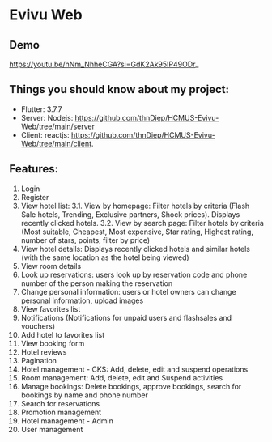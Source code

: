 # Evivu Web

## Demo
https://youtu.be/nNm_NhheCGA?si=GdK2Ak95IP49ODr_

## Things you should know about my project:
- Flutter: 3.7.7
- Server: Nodejs: https://github.com/thnDiep/HCMUS-Evivu-Web/tree/main/server
- Client: reactjs: https://github.com/thnDiep/HCMUS-Evivu-Web/tree/main/client.

## Features: 
  1. Login
  2. Register
  3. View hotel list:
   3.1. View by homepage: Filter hotels by criteria (Flash Sale hotels, Trending, Exclusive partners, Shock prices). Displays recently clicked hotels.
   3.2. View by search page: Filter hotels by criteria (Most suitable, Cheapest, Most expensive, Star rating, Highest rating, number of stars, points, filter by price)
  4. View hotel details: Displays recently clicked hotels and similar hotels (with the same location as the hotel being viewed)
  5. View room details
  6. Look up reservations: users look up by reservation code and phone number of the person making the reservation
  7. Change personal information: users or hotel owners can change personal information, upload images
  8. View favorites list
  9. Notifications (Notifications for unpaid users and flashsales and vouchers)
  10. Add hotel to favorites list
  11. View booking form
  12. Hotel reviews
  13. Pagination
  14. Hotel management - CKS: Add, delete, edit and suspend operations
  15. Room management: Add, delete, edit and Suspend activities
  16. Manage bookings: Delete bookings, approve bookings, search for bookings by name and phone number
  17. Search for reservations
  18. Promotion management
  19. Hotel management - Admin
  20. User management
